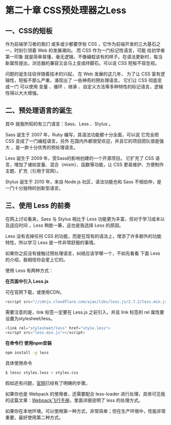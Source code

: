 # 第二十章 CSS预处理器之Less

## 一、CSS的短板

作为前端学习者的我们 或多或少都要学些 CSS ，它作为前端开发的三大基石之一，时刻引领着 Web 的发展潮向。 而 CSS 作为一门标记性语言，可能 给初学者第一印象 就是简单易懂，毫无逻辑，不像编程该有的样子。在语法更新时，每当新属性提出，浏览器的兼容又会马上变成绊脚石，可以说 CSS 短板不容忽视。

问题的诞生往往伴随着技术的兴起， 在 Web 发展的这几年， 为了让 CSS 富有逻辑性，短板不那么严重，涌现出了 一些神奇的预处理语言。 它们让 CSS 彻底变成一门 可以使用 变量 、循环 、继承 、自定义方法等多种特性的标记语言，逻辑性得以大大增强。

## 二、预处理语言的诞生

其中 就我所知的有三门语言：Sass、Less 、Stylus 。

Sass 诞生于 2007 年，Ruby 编写，其语法功能都十分全面，可以说 它完全把 CSS 变成了一门编程语言。另外 在国内外都很受欢迎，并且它的项目团队很是强大 ，是一款十分优秀的预处理语言。

Less 诞生于 2009 年，受Sass的影响创建的一个开源项目。 它扩充了 CSS 语言，增加了诸如变量、混合（mixin）、函数等功能，让 CSS 更易维护、方便制作主题、扩充（引用于官网）。

Stylus 诞生于 2010 年，来自 Node.js 社区，语法功能也和 Sass 不相伯仲，是一门十分独特的创新型语言。

## 三、使用 Less 的前奏

在网上讨论看来，Sass 与 Stylus 相比于 Less 功能更为丰富，但对于学习成本以及适应时间 ，Less 稍胜一筹，这也是我选择 Less 的原因。

Less 没有去掉任何 CSS 的功能，而是在现有的语法上，增添了许多额外的功能特性，所以学习 Less 是一件非常舒服的事情。

如果你之前没有接触过预处理语言，纠结应该学哪一个，不如先看看 下面 Less 的介绍，我相信你会爱上它的。

使用 Less 有两种方式：

**在页面中引入 Less.js**

可在官网下载，或使用CDN。

```js
<script src="//cdnjs.cloudflare.com/ajax/libs/less.js/2.7.2/less.min.js"></script>
```

需要注意的是，link 标签一定要在 Less.js 之前引入，并且 link 标签的 rel 属性要设置为stylesheet/less。

```js
<link rel="stylesheet/less" href="style.less">
<script src="less.min.js"></script>
```

**在命令行 使用npm安装**

```bash
npm install -g less
```

具体使用命令

```bash
$ lessc styles.less > styles.css
```

假如还有问题，[官网](http://less.bootcss.com/)已经有了明确的步骤。

如果你也是 Webpack 的使用者，还需要配合 less-loader 进行处理，具体可见我的这篇文章：[Webpack飞行手册](https://tomotoes.com/posts/4d6f8cc5/)，里面详细说明了 less 的处理方式。

如果你在本地环境，可以使用第一种方式，非常简单；但在生产环境中，性能非常重要，最好使用第二种方式。





